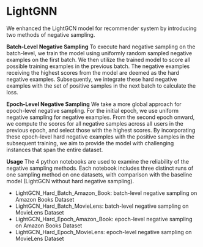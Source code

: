 # LightGNN

We enhanced the LightGCN model for recommender system by introducing two methods of negative sampling. 

**Batch-Level Negative Sampling**
To execute hard negative sampling on the batch-level, we train the model using uniformly random sampled negative examples on the first batch. We then utilize the trained model to score all possible training examples in the previous batch. The negative examples receiving the highest scores from the model are deemed as the hard negative examples. Subsequently, we integrate these hard negative examples with the set of positive samples in the next batch to calculate the loss. 

**Epoch-Level Negative Sampling**
We take a more global approach for epoch-level negative sampling. For the initial epoch, we use uniform negative sampling for negative examples. From the second epoch onward, we compute the scores for all negative samples across all users in the previous epoch, and select those with the highest scores. By incorporating these epoch-level hard negative examples with the positive samples in the subsequent training, we aim to provide the model with challenging instances that span the entire dataset.

**Usage**
The 4 python notebooks are used to examine the reliability of the negative sampling methods. Each notebook includes three distinct runs of one sampling method on one datasets, with comparison with the baseline model (LightGCN without hard negative sampling).

- LightGCN_Hard_Batch_Amazon_Book: batch-level negative sampling on Amazon Books Dataset
- LightGCN_Hard_Batch_MovieLens: batch-level negative sampling on MovieLens Dataset
- LightGCN_Hard_Epoch_Amazon_Book: epoch-level negative sampling on Amazon Books Dataset
- LightGCN_Hard_Epoch_MovieLens: epoch-level negative sampling on MovieLens Dataset
